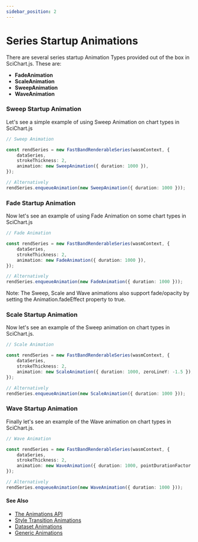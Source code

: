 ```yaml
---
sidebar_position: 2
---
```


# Series Startup Animations

There are several series startup Animation Types provided out of the box in SciChart.js. These are:

*   **FadeAnimation**
*   **ScaleAnimation**
*   **SweepAnimation**
*   **WaveAnimation**

### Sweep Startup Animation

Let's see a simple example of using Sweep Animation on chart types in SciChart.js

```ts
// Sweep Animation    

const rendSeries = new FastBandRenderableSeries(wasmContext, {
    dataSeries,
    strokeThickness: 2,
    animation: new SweepAnimation({ duration: 1000 }),
});

// Alternatively
rendSeries.enqueueAnimation(new SweepAnimation({ duration: 1000 }));
```

<CenteredImageWrapper
    src="/images/SweepAnimationBandSeries.gif"
/>

### Fade Startup Animation

Now let's see an example of using Fade Animation on some chart types in SciChart.js

```ts
// Fade Animation

const rendSeries = new FastBandRenderableSeries(wasmContext, {
    dataSeries,
    strokeThickness: 2,
    animation: new FadeAnimation({ duration: 1000 }),
});

// Alternatively
rendSeries.enqueueAnimation(new FadeAnimation({ duration: 1000 }));
```

<CenteredImageWrapper
    src="/images/FadeAnimation_RenderableSeries.gif"
/>

Note: The Sweep, Scale and Wave animations also support fade/opacity by setting the Animation.fadeEffect property to true.

### Scale Startup Animation

Now let's see an example of the Sweep animation on chart types in SciChart.js.

```ts
// Scale Animation

const rendSeries = new FastBandRenderableSeries(wasmContext, {
    dataSeries,
    strokeThickness: 2,
    animation: new ScaleAnimation({ duration: 1000, zeroLineY: -1.5 }),
});

// Alternatively
rendSeries.enqueueAnimation(new ScaleAnimation({ duration: 1000 }));
```

<CenteredImageWrapper
    src="/images/ScaleAnimation_RenderableSeries.gif"
/>

### Wave Startup Animation

Finally let's see an example of the Wave animation on chart types in SciChart.js.

```ts
// Wave Animation

const rendSeries = new FastBandRenderableSeries(wasmContext, {
    dataSeries,
    strokeThickness: 2,
    animation: new WaveAnimation({ duration: 1000, pointDurationFactor: 0.5, zeroLineY: -1.5 }),
});

// Alternatively
rendSeries.enqueueAnimation(new WaveAnimation({ duration: 1000 }));
```

<CenteredImageWrapper
    src="/images/WaveAnimation_RenderableSeries.gif"
/>

#### See Also
* [The Animations API](/2d-charts/animations-api/animations-api-overview/index.md)
* [Style Transition Animations](/2d-charts/animations-api/style-transition-animations/index.md)
* [Dataset Animations](/2d-charts/animations-api/dataset-animations/index.md)
* [Generic Animations](/2d-charts/animations-api/generic-animations/index.md)